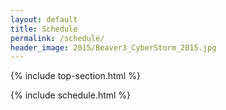 ```yaml
---
layout: default
title: Schedule
permalink: /schedule/
header_image: 2015/Beaver3_CyberStorm_2015.jpg
---
```


{% include top-section.html %}

{% include schedule.html %}
